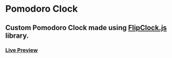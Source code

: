 <h1> Pomodoro Clock </h1>

<h2>Custom Pomodoro Clock made using <a target="_blank" href="http://flipclockjs.com/">FlipClock.js</a> library. </h2>

<h3><a target="_blank" href="https://charm-stone.glitch.me/">Live Preview</a></h3>

